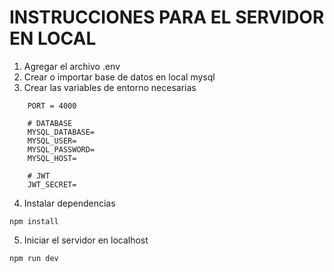 # INSTRUCCIONES PARA EL SERVIDOR EN LOCAL

1. Agregar el archivo .env
2. Crear o importar base de datos en local mysql
3. Crear las variables de entorno necesarias

```
    PORT = 4000

    # DATABASE
    MYSQL_DATABASE=
    MYSQL_USER=
    MYSQL_PASSWORD=
    MYSQL_HOST=

    # JWT
    JWT_SECRET=
```

4. Instalar dependencias

```
npm install
```

5. Iniciar el servidor en localhost

```
npm run dev
```
